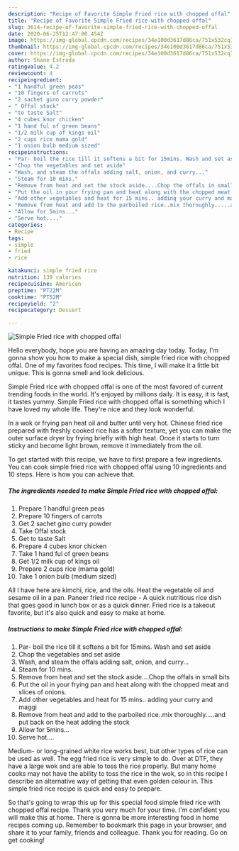 ```yaml
---
description: "Recipe of Favorite Simple Fried rice with chopped offal"
title: "Recipe of Favorite Simple Fried rice with chopped offal"
slug: 3614-recipe-of-favorite-simple-fried-rice-with-chopped-offal
date: 2020-06-25T12:47:00.454Z
image: https://img-global.cpcdn.com/recipes/34e100d3617d86ca/751x532cq70/simple-fried-rice-with-chopped-offal-recipe-main-photo.jpg
thumbnail: https://img-global.cpcdn.com/recipes/34e100d3617d86ca/751x532cq70/simple-fried-rice-with-chopped-offal-recipe-main-photo.jpg
cover: https://img-global.cpcdn.com/recipes/34e100d3617d86ca/751x532cq70/simple-fried-rice-with-chopped-offal-recipe-main-photo.jpg
author: Shane Estrada
ratingvalue: 4.2
reviewcount: 4
recipeingredient:
- "1 handful green peas"
- "10 fingers of carrots"
- "2 sachet gino curry powder"
- " Offal stock"
- "to taste Salt"
- "4 cubes knor chicken"
- "1 hand ful of green beans"
- "1/2 milk cup of kings oil"
- "2 cups rice mama gold"
- "1 onion bulb medium sized"
recipeinstructions:
- "Par- boil the rice till it softens a bit for 15mins. Wash and set aside"
- "Chop the vegetables and set aside"
- "Wash, and steam the offals adding salt, onion, and curry..."
- "Steam for 10 mins."
- "Remove from heat and set the stock aside....Chop the offals in small bits"
- "Put the oil in your frying pan and heat along with the chopped meat and slices of onions."
- "Add other vegetables and heat for 15 mins.. adding your curry and maggi"
- "Remove from heat and add to the parboiled rice..mix thoroughly.....and put back on the heat adding the stock"
- "Allow for 5mins..."
- "Serve hot...."
categories:
- Recipe
tags:
- simple
- fried
- rice

katakunci: simple fried rice 
nutrition: 139 calories
recipecuisine: American
preptime: "PT22M"
cooktime: "PT52M"
recipeyield: "2"
recipecategory: Dessert

---
```



![Simple Fried rice with chopped offal](https://img-global.cpcdn.com/recipes/34e100d3617d86ca/751x532cq70/simple-fried-rice-with-chopped-offal-recipe-main-photo.jpg)

Hello everybody, hope you are having an amazing day today. Today, I'm gonna show you how to make a special dish, simple fried rice with chopped offal. One of my favorites food recipes. This time, I will make it a little bit unique. This is gonna smell and look delicious.

Simple Fried rice with chopped offal is one of the most favored of current trending foods in the world. It's enjoyed by millions daily. It is easy, it is fast, it tastes yummy. Simple Fried rice with chopped offal is something which I have loved my whole life. They're nice and they look wonderful.

In a wok or frying pan heat oil and butter until very hot. Chinese fried rice prepared with freshly cooked rice has a softer texture, yet you can make the outer surface dryer by frying briefly with high heat. Once it starts to turn sticky and become light brown, remove it immediately from the oil.


To get started with this recipe, we have to first prepare a few ingredients. You can cook simple fried rice with chopped offal using 10 ingredients and 10 steps. Here is how you can achieve that.

<!--inarticleads1-->

##### The ingredients needed to make Simple Fried rice with chopped offal:

1. Prepare 1 handful green peas
1. Prepare 10 fingers of carrots
1. Get 2 sachet gino curry powder
1. Take  Offal stock
1. Get to taste Salt
1. Prepare 4 cubes knor chicken
1. Take 1 hand ful of green beans
1. Get 1/2 milk cup of kings oil
1. Prepare 2 cups rice (mama gold)
1. Take 1 onion bulb (medium sized)


All I have here are kimchi, rice, and the oils. Heat the vegetable oil and sesame oil in a pan. Paneer fried rice recipe - A quick nutritious rice dish that goes good in lunch box or as a quick dinner. Fried rice is a takeout favorite, but it&#39;s also quick and easy to make at home. 

<!--inarticleads2-->

##### Instructions to make Simple Fried rice with chopped offal:

1. Par- boil the rice till it softens a bit for 15mins. Wash and set aside
1. Chop the vegetables and set aside
1. Wash, and steam the offals adding salt, onion, and curry...
1. Steam for 10 mins.
1. Remove from heat and set the stock aside....Chop the offals in small bits
1. Put the oil in your frying pan and heat along with the chopped meat and slices of onions.
1. Add other vegetables and heat for 15 mins.. adding your curry and maggi
1. Remove from heat and add to the parboiled rice..mix thoroughly.....and put back on the heat adding the stock
1. Allow for 5mins...
1. Serve hot....


Medium- or long-grained white rice works best, but other types of rice can be used as well. The egg fried rice is very simple to do. Over at DTF, they have a large wok and are able to toss the rice properly. But many home cooks may not have the ability to toss the rice in the wok, so in this recipe I describe an alternative way of getting that even golden colour in. This simple fried rice recipe is quick and easy to prepare. 

So that's going to wrap this up for this special food simple fried rice with chopped offal recipe. Thank you very much for your time. I'm confident you will make this at home. There is gonna be more interesting food in home recipes coming up. Remember to bookmark this page in your browser, and share it to your family, friends and colleague. Thank you for reading. Go on get cooking!
